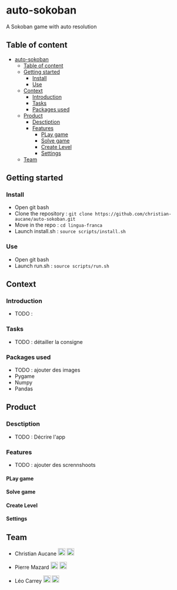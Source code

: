 # auto-sokoban
A Sokoban game with auto resolution

## Table of content
- [auto-sokoban](#auto-sokoban)
  - [Table of content](#table-of-content)
  - [Getting started](#getting-started)
    - [Install](#install)
    - [Use](#use)
  - [Context](#context)
    - [Introduction](#introduction)
    - [Tasks](#tasks)
    - [Packages used](#packages-used)
  - [Product](#product)
    - [Desctiption](#desctiption)
    - [Features](#features)
      - [PLay game](#play-game)
      - [Solve game](#solve-game)
      - [Create Level](#create-level)
      - [Settings](#settings)
  - [Team](#team)

## Getting started
### Install
- Open git bash
- Clone the repository : `git clone https://github.com/christian-aucane/auto-sokoban.git`
- Move in the repo : `cd lingua-franca`
- Launch install.sh : `source scripts/install.sh`
### Use
- Open git bash
- Launch run.sh : `source scripts/run.sh`

## Context
### Introduction
- TODO : 
### Tasks
- TODO : détailler la consigne

### Packages used
- TODO : ajouter des images
- Pygame
- Numpy
- Pandas

## Product

### Desctiption
- TODO : Décrire l'app
### Features
- TODO : ajouter des scrennshoots
#### PLay game
#### Solve game
#### Create Level
#### Settings


## Team
- Christian Aucane <a href="https://github.com/christian-aucane"><img src="assets/imgs/logos/github.png" alt="Logo Github" height="20"></a> <a href="https://www.linkedin.com/in/christian-aucane"> <img src="assets/imgs/logos/linkedin.png" alt="Logo Linkedin" height="20"> </a>

- Pierre Mazard <a href="https://github.com/pierre-mazard"><img src="assets/imgs/logos/github.png" alt="Logo Github" height="20"></a> <a href="https://www.linkedin.com/in/pierre-mazard/"><img src="assets/imgs/logos/linkedin.png" alt="Logo Linkedin" height="20"></a>

- Léo Carrey <a href="https://github.com/leo-carrey/"><img src="assets/imgs/logos/github.png" alt="Logo Github" height="20"></a> <a href="https://www.linkedin.com/in/leo-carrey/"><img src="assets/imgs/logos/linkedin.png" alt="Logo Linkedin" height="20"></a>
